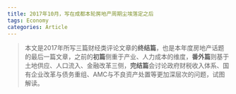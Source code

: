 ```yaml
---
title: 2017年10月，写在成都本轮房地产周期尘埃落定之后
tags: Economy
categories: Article
---
```


> 本文是2017年所写三篇财经类评论文章的**终结篇**，也是本年度房地产话题的最后一篇文章，之前的**初篇**侧重于产业、人力成本的维度，**番外篇**则基于土地供应、人口流入、金融改革三侧，**完结篇**会讨论政府财税收入体系、国有企业改革与债务重组、AMC与不良资产处置等更加深层次的问题，试图解读。

<!-- more -->